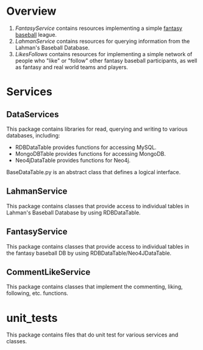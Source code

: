 
# Overview

1. _FantasyService_ contains resources implementing a simple
[fantasy baseball](https://en.wikipedia.org/wiki/Fantasy_baseball) league.
2. _LahmanService_ contains resources for querying information from the Lahman's 
Baseball Database.
3. _LikesFollows_ contains resources for implementing a simple network of people who "like"
or "follow" other fantasy baseball participants, as well as fantasy and real world
teams and players.

   

# Services

## DataServices

This package contains libraries for read, querying and writing to various databases, including:
- RDBDataTable provides functions for accessing MySQL.
- MongoDBTable  provides functions for accessing MongoDB.
- Neo4jDataTable provides functions for Neo4j.



BaseDataTable.py is an abstract class that defines a logical interface.


## LahmanService

This package contains classes that provide access to individual tables in Lahman's Baseball Database by
using RDBDataTable.

## FantasyService

This package contains classes that provide access to individual tables in the fantasy baseball DB by
using RDBDataTable/Neo4JDataTable.

## CommentLikeService

This package contains classes that implement the commenting, liking, following, etc. functions.

# unit_tests

This package contains files that do unit test for various services and classes.





